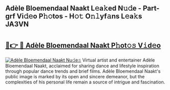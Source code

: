 ## Adèle Bloemendaal Naakt L𝚎a𝚔ed N𝚞𝚍e - Part-grf Vi𝚍𝚎o P𝚑𝚘tos - H𝚘𝚝 O𝚗𝚕yf𝚊ns L𝚎a𝚔s JA3VN

# <h2><a href="http://kf3a07.oniu.top/?m=Ad%c3%a8le+Bloemendaal+Naakt">🔗👉 🔴 Adèle Bloemendaal Naakt P𝚑ot𝚘𝚜 V𝚒d𝚎o</a></h2>

[![Adèle Bloemendaal Naakt Nu𝚍e𝚜](https://i.imgur.com/0qMVB7G.gif)](http://kf3a07.oniu.top/?m=Ad%c3%a8le+Bloemendaal+Naakt)
Virtual artist and entertainer Adèle Bloemendaal Naakt, acclaimed for sharing dance and lifestyle inspiration through popular dance trends and brief films. Adèle Bloemendaal Naakt's public image is marked by its open and sincere demeanor, but the complexities of his personal life remain a source of intrigue and fascination.  
